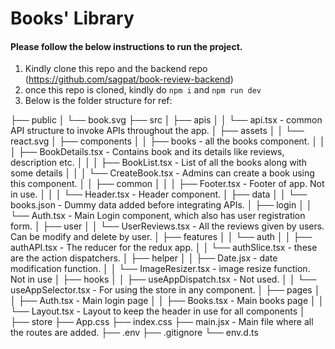 # Books' Library

#### Please follow the below instructions to run the project.
1. Kindly clone this repo and the backend repo (https://github.com/sagpat/book-review-backend)
2. once this repo is cloned, kindly do `npm i` and `npm run dev`
3. Below is the folder structure for ref:


├── public
│   └── book.svg
├── src
│   ├── apis
│   │   └── api.tsx  - common API structure to invoke APIs throughout the app.
│   ├── assets
│   │   └── react.svg
│   ├── components
│   │   ├── books - all the books component.
│   │   │   ├── BookDetails.tsx - Contains book and its details like reviews, description etc.
│   │   │   ├── BookList.tsx - List of all the books along with some details
│   │   │   └── CreateBook.tsx - Admins can create a book using this component.
│   │   ├── common
│   │   │   ├── Footer.tsx - Footer of app. Not in use.
│   │   │   └── Header.tsx - Header component.
│   ├── data
│   │   └── books.json - Dummy data added before integrating APIs.
│   ├── login
│   │   └── Auth.tsx - Main Login component, which also has user registration form.
│   ├── user
│   │   └── UserReviews.tsx - All the reviews given by users. Can be modify and delete by user.
│   ├── features
│   │   └── auth
│   │       ├── authAPI.tsx - The reducer for the redux app.
│   │       └── authSlice.tsx - these are the action dispatchers.
│   ├── helper
│   │   ├── Date.jsx - date modification function.
│   │   └── ImageResizer.tsx  - image resize function. Not in use
│   ├── hooks
│   │   ├── useAppDispatch.tsx - Not used.
│   │   └── useAppSelector.tsx - For using the store in any component.
│   ├── pages
│   │   ├── Auth.tsx - Main login page
│   │   ├── Books.tsx - Main books page
│   │   └── Layout.tsx - Layout to keep the header in use for all components
│   ├── store
├── App.css
├── index.css
├── main.jsx  - Main file where all the routes are added.
├── .env
├── .gitignore
└── env.d.ts